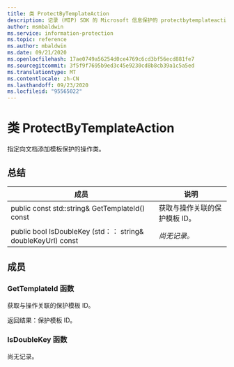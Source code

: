 ```yaml
---
title: 类 ProtectByTemplateAction
description: 记录 (MIP) SDK 的 Microsoft 信息保护的 protectbytemplateaction：：未定义的类。
author: msmbaldwin
ms.service: information-protection
ms.topic: reference
ms.author: mbaldwin
ms.date: 09/21/2020
ms.openlocfilehash: 17ae0749a56254d0ce4769c6cd3bf56ecd881fe7
ms.sourcegitcommit: 3f5f9f7695b9ed3c45e9230cd8b8cb39a1c5a5ed
ms.translationtype: MT
ms.contentlocale: zh-CN
ms.lasthandoff: 09/23/2020
ms.locfileid: "95565022"
---
```

# <a name="class-protectbytemplateaction"></a>类 ProtectByTemplateAction 
指定向文档添加模板保护的操作类。
  
## <a name="summary"></a>总结
 成员                        | 说明                                
--------------------------------|---------------------------------------------
public const std::string& GetTemplateId() const  |  获取与操作关联的保护模板 ID。
public bool IsDoubleKey (std：： string& doubleKeyUrl) const  | _尚无记录。_
  
## <a name="members"></a>成员
  
### <a name="gettemplateid-function"></a>GetTemplateId 函数
获取与操作关联的保护模板 ID。

  
返回结果：保护模板 ID。
  
### <a name="isdoublekey-function"></a>IsDoubleKey 函数
尚无记录。
